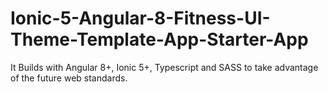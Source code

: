 # Ionic-5-Angular-8-Fitness-UI-Theme-Template-App-Starter-App
It Builds with Angular 8+, Ionic 5+, Typescript and SASS to take advantage of the future web standards.
